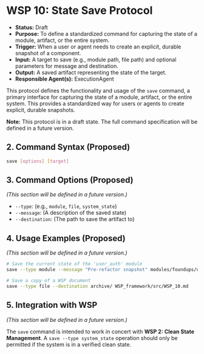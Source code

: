 # WSP 10: State Save Protocol
- **Status:** Draft
- **Purpose:** To define a standardized command for capturing the state of a module, artifact, or the entire system.
- **Trigger:** When a user or agent needs to create an explicit, durable snapshot of a component.
- **Input:** A target to save (e.g., module path, file path) and optional parameters for message and destination.
- **Output:** A saved artifact representing the state of the target.
- **Responsible Agent(s):** ExecutionAgent

This protocol defines the functionality and usage of the `save` command, a primary interface for capturing the state of a module, artifact, or the entire system. This provides a standardized way for users or agents to create explicit, durable snapshots.

**Note:** This protocol is in a draft state. The full command specification will be defined in a future version.

## 2. Command Syntax (Proposed)

```bash
save [options] [target]
```

## 3. Command Options (Proposed)

*(This section will be defined in a future version.)*

-   `--type`: (e.g., `module`, `file`, `system_state`)
-   `--message`: (A description of the saved state)
-   `--destination`: (The path to save the artifact to)

## 4. Usage Examples (Proposed)

*(This section will be defined in a future version.)*

```bash
# Save the current state of the 'user_auth' module
save --type module --message "Pre-refactor snapshot" modules/foundups/user_auth

# Save a copy of a WSP document
save --type file --destination archive/ WSP_framework/src/WSP_10.md
```

## 5. Integration with WSP

*(This section will be defined in a future version.)*

The `save` command is intended to work in concert with **WSP 2: Clean State Management**. A `save --type system_state` operation should only be permitted if the system is in a verified clean state. 